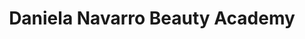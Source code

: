 ---
title: "Daniela Navarro Beauty Academy"
url: /san-jose/daniela-navarro-beauty-academy/
shop: cosméticos
---